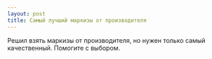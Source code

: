 ```yaml
---
layout: post 
title: Самый лучший маркизы от производителя 
--- 
```

Решил взять маркизы от производителя, но нужен только самый качественный. Помогите с выбором.